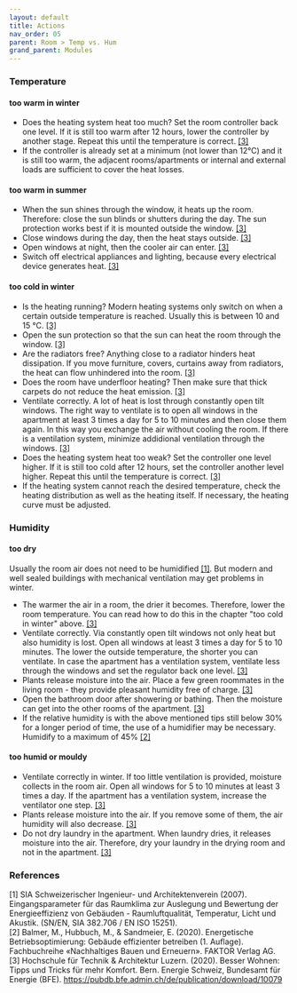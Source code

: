```yaml
---
layout: default
title: Actions
nav_order: 05
parent: Room > Temp vs. Hum
grand_parent: Modules
---
```


### Temperature
#### too warm in winter
- Does the heating system heat too much? Set the room controller back one level. If it is still too warm after 12 hours, lower the controller by another stage. Repeat this until the temperature is correct. <a href="#besserwohnen2020">[3]</a>
- If the controller is already set at a minimum (not lower than 12°C) and it is still too warm, the adjacent rooms/apartments or internal and external loads are sufficient to cover the heat losses.

#### too warm in summer
- When the sun shines through the window, it heats up the room. Therefore: close the sun blinds or shutters during the day. The sun protection works best if it is mounted outside the window. <a href="#besserwohnen2020">[3]</a>
- Close windows during the day, then the heat stays outside. <a href="#besserwohnen2020">[3]</a>
- Open windows at night, then the cooler air can enter. <a href="#besserwohnen2020">[3]</a>
- Switch off electrical appliances and lighting, because every electrical device generates heat. <a href="#besserwohnen2020">[3]</a>

#### too cold in winter
- Is the heating running? Modern heating systems only switch on when a certain outside temperature is reached. Usually this is between 10 and 15 °C. <a href="#besserwohnen2020">[3]</a>
- Open the sun protection so that the sun can heat the room through the window. <a href="#besserwohnen2020">[3]</a>
- Are the radiators free? Anything close to a radiator hinders heat dissipation. If you move furniture, covers, curtains away from radiators, the heat can flow unhindered into the room. <a href="#besserwohnen2020">[3]</a>
- Does the room have underfloor heating? Then make sure that thick carpets do not reduce the heat emission. <a href="#besserwohnen2020">[3]</a>
- Ventilate correctly. A lot of heat is lost through constantly open tilt windows. The right way to ventilate is to open all windows in the apartment at least 3 times a day for 5 to 10 minutes and then close them again. In this way you exchange the air without cooling the room. If there is a ventilation system, minimize addidional ventilation through the windows. <a href="#besserwohnen2020">[3]</a>
- Does the heating system heat too weak? Set the controller one level higher. If it is still too cold after 12 hours, set the controller another level higher. Repeat this until the temperature is correct. <a href="#besserwohnen2020">[3]</a>
- If the heating system cannot reach the desired temperature, check the heating distribution as well as the heating itself. If necessary, the heating curve must be adjusted.

### Humidity
#### too dry
Usually the room air does not need to be humidified <a href="#sia382_706">[1]</a>. But modern and well sealed buildings with mechanical ventilation may get problems in winter.

- The warmer the air in a room, the drier it becomes. Therefore, lower the room temperature. You can read how to do this in the chapter "too cold in winter" above. <a href="#besserwohnen2020">[3]</a>
- Ventilate correctly. Via constantly open tilt windows not only heat but also humidity is lost. Open all windows at least 3 times a day for 5 to 10 minutes. The lower the outside temperature, the shorter you can ventilate. In case the apartment has a ventilation system, ventilate less through the windows and set the regulator back one level. <a href="#besserwohnen2020">[3]</a>
- Plants release moisture into the air. Place a few green roommates in the living room - they provide pleasant humidity free of charge. <a href="#besserwohnen2020">[3]</a>
- Open the bathroom door after showering or bathing. Then the moisture can get into the other rooms of the apartment. <a href="#besserwohnen2020">[3]</a>
- If the relative humidity is with the above mentioned tips still below 30% for a longer period of time, the use of a humidifier may be necessary. Humidify to a maximum of 45% <a href="#balmer2020">[2]</a>

#### too humid or mouldy
- Ventilate correctly in winter. If too little ventilation is provided, moisture collects in the room air. Open all windows for 5 to 10 minutes at least 3 times a day. If the apartment has a ventilation system, increase the ventilator one step. <a href="#besserwohnen2020">[3]</a>
- Plants release moisture into the air. If you remove some of them, the air humidity will also decrease. <a href="#besserwohnen2020">[3]</a>
- Do not dry laundry in the apartment. When laundry dries, it releases moisture into the air. Therefore, dry your laundry in the drying room and not in the apartment. <a href="#besserwohnen2020">[3]</a>

### References
<a id="sia382_706">[1]</a> SIA Schweizerischer Ingenieur- und Architektenverein (2007). Eingangsparameter für das Raumklima zur Auslegung und Bewertung der Energieeffizienz von Gebäuden - Raumluftqualität, Temperatur, Licht und Akustik. (SN/EN, SIA 382.706 / EN ISO 15251).<br>
<a id="balmer2020">[2]</a> Balmer, M., Hubbuch, M., & Sandmeier, E. (2020). Energetische Betriebsoptimierung: Gebäude effizienter betreiben (1. Auflage). Fachbuchreihe «Nachhaltiges Bauen und Erneuern». FAKTOR Verlag AG.<br>
<a id="besserwohnen2020">[3]</a> Hochschule für Technik & Architektur Luzern. (2020). Besser Wohnen: Tipps und Tricks für mehr Komfort. Bern. Energie Schweiz, Bundesamt für Energie (BFE). https://pubdb.bfe.admin.ch/de/publication/download/10079 <br>


